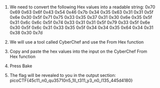 1. We need to convert the following Hex values into a readable string: 0x70 0x69 0x63 0x6f 0x43 0x54 0x46 0x7b 0x34 0x35 0x63 0x31 0x31 0x5f 0x6e 0x30 0x5f 0x71 0x75 0x33 0x35 0x37 0x31 0x30 0x6e 0x35 0x5f 0x31 0x6c 0x6c 0x5f 0x74 0x33 0x31 0x31 0x5f 0x79 0x33 0x5f 0x6e 0x30 0x5f 0x6c 0x31 0x33 0x35 0x5f 0x34 0x34 0x35 0x64 0x34 0x31 0x38 0x30 0x7d

2. We will use a tool called CyberChef and use the From Hex function

3. Copy and paste the hex values into the input on the CyberChef From Hex function

4. Press Bake

5. The flag will be revealed to you in the output section: picoCTF{45c11_n0_qu35710n5_1ll_t311_y3_n0_l135_445d4180}
